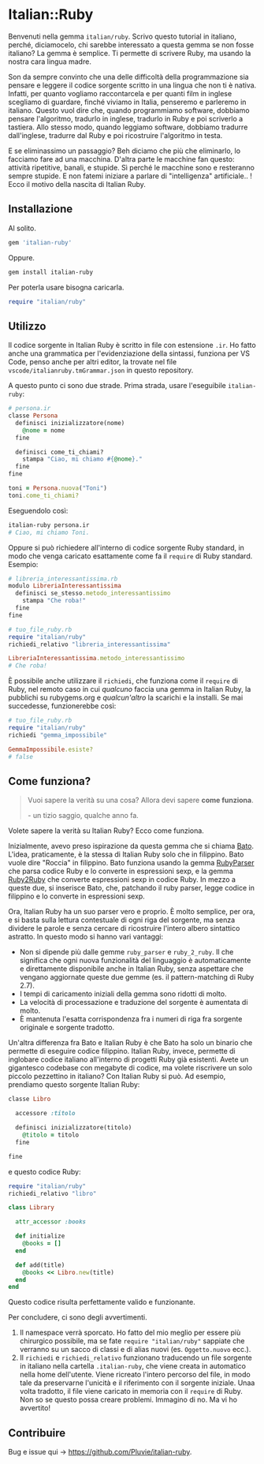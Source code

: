 # Italian::Ruby

Benvenuti nella gemma `italian/ruby`.
Scrivo questo tutorial in italiano, perché, diciamocelo, chi sarebbe interessato a questa gemma se non fosse italiano? La gemma è semplice. Ti permette di scrivere Ruby, ma usando la nostra cara lingua madre.

Son da sempre convinto che una delle difficoltà della programmazione sia pensare e leggere il codice sorgente scritto in una lingua che non ti è nativa. Infatti, per quanto vogliamo raccontarcela e per quanti film in inglese scegliamo di guardare, finché viviamo in Italia, penseremo e parleremo in italiano.
Questo vuol dire che, quando programmiamo software, dobbiamo pensare l'algoritmo, tradurlo in inglese, tradurlo in Ruby e poi scriverlo a tastiera. Allo stesso modo, quando leggiamo software, dobbiamo tradurre dall'inglese, tradurre dal Ruby e poi ricostruire l'algoritmo in testa.

E se eliminassimo un passaggio? Beh diciamo che più che eliminarlo, lo facciamo fare ad una macchina. D'altra parte le macchine fan questo: attività ripetitive, banali, e stupide. Sì perché le macchine sono e resteranno sempre stupide. E non fatemi iniziare a parlare di "intelligenza" artificiale.. !
Ecco il motivo della nascita di Italian Ruby.

## Installazione

Al solito.

```ruby
gem 'italian-ruby'
```

Oppure.

```bash
gem install italian-ruby
```

Per poterla usare bisogna caricarla.

```ruby
require "italian/ruby"
```

## Utilizzo

Il codice sorgente in Italian Ruby è scritto in file con estensione `.ir`. Ho fatto anche una grammatica per l'evidenziazione della sintassi, funziona per VS Code, penso anche per altri editor, la trovate nel file `vscode/italianruby.tmGrammar.json` in questo repository.

A questo punto ci sono due strade. Prima strada, usare l'eseguibile `italian-ruby`:

```ruby
# persona.ir
classe Persona
  definisci inizializzatore(nome)
    @nome = nome
  fine

  definisci come_ti_chiami?
    stampa "Ciao, mi chiamo #{@nome}."
  fine
fine

toni = Persona.nuova("Toni")
toni.come_ti_chiami?
```

Eseguendolo così:

```bash
italian-ruby persona.ir
# Ciao, mi chiamo Toni.
```

Oppure si può richiedere all'interno di codice sorgente Ruby standard, in modo che venga caricato esattamente come fa il `require` di Ruby standard. Esempio:

```ruby
# libreria_interessantissima.rb
modulo LibreriaInteressantissima
  definisci se_stesso.metodo_interessantissimo
    stampa "Che roba!"
  fine
fine

# tuo_file_ruby.rb
require "italian/ruby"
richiedi_relativo "libreria_interessantissima"

LibreriaInteressantissima.metodo_interessantissimo
# Che roba!
```

È possibile anche utilizzare il `richiedi`, che funziona come il `require` di Ruby, nel remoto caso in cui _qualcuno_ faccia una gemma in Italian Ruby, la pubblichi su rubygems.org e _qualcun'altro_ la scarichi e la installi. Se mai succedesse, funzionerebbe così:

```ruby
# tuo_file_ruby.rb
require "italian/ruby"
richiedi "gemma_impossibile"

GemmaImpossibile.esiste?
# false
```

## Come funziona?

> Vuoi sapere la verità su una cosa? Allora devi sapere **come funziona**.
>
> \- un tizio saggio, qualche anno fa.

Volete sapere la verità su Italian Ruby? Ecco come funziona.

Inizialmente, avevo preso ispirazione da questa gemma che si chiama [Bato](https://github.com/jjuliano/bato). L'idea, praticamente, è la stessa di Italian Ruby solo che in filippino. Bato vuole dire "Roccia" in filippino. Bato funziona usando la gemma [RubyParser](https://github.com/seattlerb/ruby_parser) che parsa codice Ruby e lo converte in espressioni sexp, e la gemma [Ruby2Ruby](https://github.com/seattlerb/ruby2ruby) che converte espressioni sexp in codice Ruby. In mezzo a queste due, si inserisce Bato, che, patchando il ruby parser, legge codice in filippino e lo converte in espressioni sexp.

Ora, Italian Ruby ha un suo parser vero e proprio. È molto semplice, per ora, e si basta sulla lettura contestuale di ogni riga del sorgente, ma senza dividere le parole e senza cercare di ricostruire l'intero albero sintattico astratto. In questo modo si hanno vari vantaggi:
- Non si dipende più dalle gemme `ruby_parser` e `ruby_2_ruby`. Il che significa che ogni nuova funzionalità del linguaggio è automaticamente e direttamente disponibile anche in Italian Ruby, senza aspettare che vengano aggiornate queste due gemme (es. il pattern-matching di Ruby 2.7).
- I tempi di caricamento iniziali della gemma sono ridotti di molto.
- La velocità di processazione e traduzione del sorgente è aumentata di molto.
- È mantenuta l'esatta corrispondenza fra i numeri di riga fra sorgente originale e sorgente tradotto.

Un'altra differenza fra Bato e Italian Ruby è che Bato ha solo un binario che permette di eseguire codice filippino. Italian Ruby, invece, permette di inglobare codice italiano all'interno di progetti Ruby già esistenti. Avete un gigantesco codebase con megabyte di codice, ma volete riscrivere un solo piccolo pezzettino in italiano? Con Italian Ruby si può. Ad esempio, prendiamo questo sorgente Italian Ruby:

```ruby
classe Libro

  accessore :titolo

  definisci inizializzatore(titolo)
    @titolo = titolo
  fine

fine
```

e questo codice Ruby:

```ruby
require "italian/ruby"
richiedi_relativo "libro"

class Library

  attr_accessor :books

  def initialize
    @books = []
  end

  def add(title)
    @books << Libro.new(title)
  end
end
```

Questo codice risulta perfettamente valido e funzionante.

Per concludere, ci sono degli avvertimenti.
1. Il namespace verrà sporcato. Ho fatto del mio meglio per essere più chirurgico possibile, ma se fate `require "italian/ruby"` sappiate che verranno su un sacco di classi e di alias nuovi (es. `Oggetto.nuovo` ecc.).
2. Il `richiedi` e `richiedi_relativo` funzionano traducendo un file sorgente in italiano nella cartella `.italian-ruby`, che viene creata in automatico nella home dell'utente. Viene ricreato l'intero percorso del file, in modo tale da preservarne l'unicità e il riferimento con il sorgente iniziale. Unaa volta tradotto, il file viene caricato in memoria con il `require` di Ruby. Non so se questo possa creare problemi. Immagino di no. Ma vi ho avvertito!

## Contribuire

Bug e issue qui -> https://github.com/Pluvie/italian-ruby.
